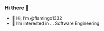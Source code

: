 ### Hi there 👋

<!--
**flamingo1332/flamingo1332** is a ✨ _special_ ✨ repository because its `README.md` (this file) appears on your GitHub profile.

Here are some ideas to get you started:
-->
- 👋 Hi, I’m @flamingo1332
- 👀 I’m interested in ... Software Engineering



